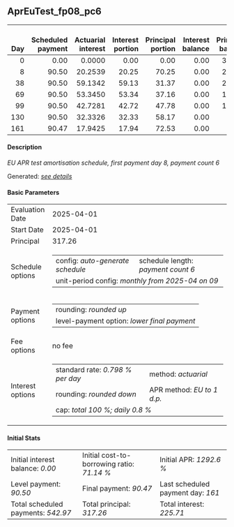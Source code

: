 <h2>AprEuTest_fp08_pc6</h2>
<table>
    <thead style="vertical-align: bottom;">
        <th style="text-align: right;">Day</th>
        <th style="text-align: right;">Scheduled payment</th>
        <th style="text-align: right;">Actuarial interest</th>
        <th style="text-align: right;">Interest portion</th>
        <th style="text-align: right;">Principal portion</th>
        <th style="text-align: right;">Interest balance</th>
        <th style="text-align: right;">Principal balance</th>
        <th style="text-align: right;">Total actuarial interest</th>
        <th style="text-align: right;">Total interest</th>
        <th style="text-align: right;">Total principal</th>
    </thead>
    <tr style="text-align: right;">
        <td class="ci00">0</td>
        <td class="ci01" style="white-space: nowrap;">0.00</td>
        <td class="ci02">0.0000</td>
        <td class="ci03">0.00</td>
        <td class="ci04">0.00</td>
        <td class="ci05">0.00</td>
        <td class="ci06">317.26</td>
        <td class="ci07">0.0000</td>
        <td class="ci08">0.00</td>
        <td class="ci09">0.00</td>
    </tr>
    <tr style="text-align: right;">
        <td class="ci00">8</td>
        <td class="ci01" style="white-space: nowrap;">90.50</td>
        <td class="ci02">20.2539</td>
        <td class="ci03">20.25</td>
        <td class="ci04">70.25</td>
        <td class="ci05">0.00</td>
        <td class="ci06">247.01</td>
        <td class="ci07">20.2539</td>
        <td class="ci08">20.25</td>
        <td class="ci09">70.25</td>
    </tr>
    <tr style="text-align: right;">
        <td class="ci00">38</td>
        <td class="ci01" style="white-space: nowrap;">90.50</td>
        <td class="ci02">59.1342</td>
        <td class="ci03">59.13</td>
        <td class="ci04">31.37</td>
        <td class="ci05">0.00</td>
        <td class="ci06">215.64</td>
        <td class="ci07">79.3881</td>
        <td class="ci08">79.38</td>
        <td class="ci09">101.62</td>
    </tr>
    <tr style="text-align: right;">
        <td class="ci00">69</td>
        <td class="ci01" style="white-space: nowrap;">90.50</td>
        <td class="ci02">53.3450</td>
        <td class="ci03">53.34</td>
        <td class="ci04">37.16</td>
        <td class="ci05">0.00</td>
        <td class="ci06">178.48</td>
        <td class="ci07">132.7331</td>
        <td class="ci08">132.72</td>
        <td class="ci09">138.78</td>
    </tr>
    <tr style="text-align: right;">
        <td class="ci00">99</td>
        <td class="ci01" style="white-space: nowrap;">90.50</td>
        <td class="ci02">42.7281</td>
        <td class="ci03">42.72</td>
        <td class="ci04">47.78</td>
        <td class="ci05">0.00</td>
        <td class="ci06">130.70</td>
        <td class="ci07">175.4612</td>
        <td class="ci08">175.44</td>
        <td class="ci09">186.56</td>
    </tr>
    <tr style="text-align: right;">
        <td class="ci00">130</td>
        <td class="ci01" style="white-space: nowrap;">90.50</td>
        <td class="ci02">32.3326</td>
        <td class="ci03">32.33</td>
        <td class="ci04">58.17</td>
        <td class="ci05">0.00</td>
        <td class="ci06">72.53</td>
        <td class="ci07">207.7938</td>
        <td class="ci08">207.77</td>
        <td class="ci09">244.73</td>
    </tr>
    <tr style="text-align: right;">
        <td class="ci00">161</td>
        <td class="ci01" style="white-space: nowrap;">90.47</td>
        <td class="ci02">17.9425</td>
        <td class="ci03">17.94</td>
        <td class="ci04">72.53</td>
        <td class="ci05">0.00</td>
        <td class="ci06">0.00</td>
        <td class="ci07">225.7362</td>
        <td class="ci08">225.71</td>
        <td class="ci09">317.26</td>
    </tr>
</table>
<h4>Description</h4>
<p><i>EU APR test amortisation schedule, first payment day 8, payment count 6</i></p>
<p>Generated: <i><a href="../GeneratedDate.html">see details</a></i></p>
<h4>Basic Parameters</h4>
<table>
    <tr>
        <td>Evaluation Date</td>
        <td>2025-04-01</td>
    </tr>
    <tr>
        <td>Start Date</td>
        <td>2025-04-01</td>
    </tr>
    <tr>
        <td>Principal</td>
        <td>317.26</td>
    </tr>
    <tr>
        <td>Schedule options</td>
        <td>
            <table>
                <tr>
                    <td>config: <i>auto-generate schedule</i></td>
                    <td>schedule length: <i><i>payment count</i> 6</i></td>
                </tr>
                <tr>
                    <td colspan="2" style="white-space: nowrap;">unit-period config: <i>monthly from 2025-04 on 09</i></td>
                </tr>
            </table>
        </td>
    </tr>
    <tr>
        <td>Payment options</td>
        <td>
            <table>
                <tr>
                    <td>rounding: <i>rounded up</i></td>
                </tr>
                <tr>
                    <td>level-payment option: <i>lower&nbsp;final&nbsp;payment</i></td>
                </tr>
            </table>
        </td>
    </tr>
    <tr>
        <td>Fee options</td>
        <td>no fee
        </td>
    </tr>
    <tr>
        <td>Interest options</td>
        <td>
            <table>
                <tr>
                    <td>standard rate: <i>0.798 % per day</i></td>
                    <td>method: <i>actuarial</i></td>
                </tr>
                <tr>
                    <td>rounding: <i>rounded down</i></td>
                    <td>APR method: <i>EU to 1 d.p.</i></td>
                </tr>
                <tr>
                    <td colspan="2">cap: <i>total 100 %; daily 0.8 %</td>
                </tr>
            </table>
        </td>
    </tr>
</table>
<h4>Initial Stats</h4>
<table>
    <tr>
        <td>Initial interest balance: <i>0.00</i></td>
        <td>Initial cost-to-borrowing ratio: <i>71.14 %</i></td>
        <td>Initial APR: <i>1292.6 %</i></td>
    </tr>
    <tr>
        <td>Level payment: <i>90.50</i></td>
        <td>Final payment: <i>90.47</i></td>
        <td>Last scheduled payment day: <i>161</i></td>
    </tr>
    <tr>
        <td>Total scheduled payments: <i>542.97</i></td>
        <td>Total principal: <i>317.26</i></td>
        <td>Total interest: <i>225.71</i></td>
    </tr>
</table>